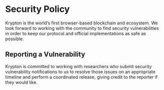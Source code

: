 # Security Policy

Krypton is the world’s first browser-based blockchain and ecosystem. We look forward to working with the community to find security vulnerabilities in order to keep our protocol and official implementations as safe as possible.

## Reporting a Vulnerability

Krypton is committed to working with researchers who submit security vulnerability notifications to us to resolve those issues on an appropriate timeline and perform a coordinated release, giving credit to the reporter if they would like.
